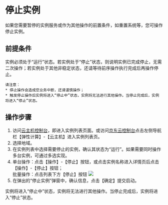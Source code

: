 # 停止实例

如果您需要暂停的实例服务或作为其他操作的前置条件，如重置系统等，您可操作停止实例。

## 前提条件

实例必须处于“运行”状态。若实例处于“停止”状态，则说明实例已完成停止，无需二次操作；若实例处于其他非稳定状态，还请等待前序操作执行完成后再操作停止。
	
	请注意：
	* 停止操作会造成您业务中断，还请谨慎操作；
	* 触发停止操作后实例将进入“停止中”状态，实例将无法进行其他操作。当停止完成后，实例将进入“停止”状态。


## 操作步骤
1. 访问[云主机控制台](https://cns-console.jdcloud.com/host/compute/list)，即进入实例列表页面。或访问[京东云控制台](https://console.jdcloud.com)点击左侧导航栏【弹性计算】-【云主机】进入实例列表页。
2. 选择地域。
3. 在实例列表中选择需要停止的实例，确认其状态为“运行”。如果需要同时操作多台实例，可通过多选实现。
4. 单台操作：点击【操作】-【停止】按钮，或点击实例名称进入详情页后点击【操作】-【停止】按钮；
<br>批量操作：点击列表下方【停止】按钮
![](../../../../../image/vm/stopinstance.png)
5. 在弹出的“停止实例”弹窗中，确认信息，点击【确定】提交启动。

实例将进入“停止中”状态，实例将无法进行其他操作。当停止完成后，实例将进入“停止”状态。
